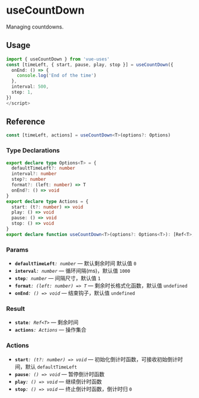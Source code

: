# useCountDown

Managing countdowns.

## Usage

```ts
import { useCountDown } from 'vue-uses'
const [timeLeft, { start, pause, play, stop }] = useCountDown({
  onEnd: () => {
    console.log('End of the time')
  },
  interval: 500,
  step: 1,
})
</script>
```

## Reference

```ts
const [timeLeft, actions] = useCountDown<T>(options?: Options)
```

### Type Declarations

```ts
export declare type Options<T> = {
  defaultTimeLeft?: number
  interval?: number
  step?: number
  format?: (left: number) => T
  onEnd?: () => void
}
export declare type Actions = {
  start: (t?: number) => void
  play: () => void
  pause: () => void
  stop: () => void
}
export declare function useCountDown<T>(options?: Options<T>): [Ref<T>, Actions]
```

### Params

- **`defaultTimeLeft`**_`: number`_ &mdash; 默认剩余时间 默认值 `0`
- **`interval`**_`: number`_ &mdash; 循环间隔(ms)，默认值 `1000`
- **`step`**_`: number`_ &mdash; 间隔尺寸，默认值 `1`
- **`format`**_`: (left: number) => T`_ &mdash; 剩余时长格式化函数，默认值 `undefined`
- **`onEnd`**_`: () => void`_ &mdash; 结束钩子，默认值 `undefined`

### Result

- **`state`**_`: Ref<T>`_ &mdash; 剩余时间
- **`actions`**_`: Actions`_ &mdash; 操作集合

### Actions

- **`start`**_`: (t?: number) => void`_ &mdash; 初始化倒计时函数，可接收初始倒计时间，默认 `defaultTimeLeft`
- **`pause`**_`: () => void`_ &mdash; 暂停倒计时函数
- **`play`**_`: () => void`_ &mdash; 继续倒计时函数
- **`stop`**_`: () => void`_ &mdash; 终止倒计时函数，倒计时归 `0`
